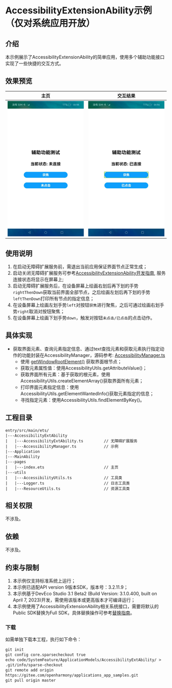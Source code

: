 # AccessibilityExtensionAbility示例（仅对系统应用开放）

## 介绍

本示例展示了AccessibilityExtensionAbility的简单应用，使用多个辅助功能接口实现了一些快捷的交互方式。

## 效果预览

|主页|交互结果|
|--------------------------------|--------------------------------|
|![](screenshots/device/NotConnected.png)|![](screenshots/device/Connected.png)|

## 使用说明
1. 在启动无障碍扩展服务前，需退出当前应用保证界面节点正常生成；
2. 启动关闭无障碍扩展服务可参考[AccessibilityExtensionAbility开发指南](https://gitee.com/openharmony/docs/tree/master/zh-cn/application-dev/application-models/accessibilityextensionability.md), 服务连接状态将显示在屏幕上;
3. 启动无障碍扩展服务后，在设备屏幕上绘画右划后再下划的手势`rightThenDown`获取当前界面全部节点，之后绘画左划后再下划的手势`leftThenDown`打印所有节点的指定信息；
4. 在设备屏幕上绘画左划手势`left`对按钮`获焦`进行聚焦，之后可通过绘画右划手势`right`取消对按钮聚焦；
5. 在设备屏幕上绘画下划手势`down`，触发对按钮`未点击/已点击`的点击动作。

## 具体实现

* 获取界面元素、查询元素指定信息、通过text查找元素和获取元素执行指定动作的功能封装在AccessibilityManager，源码参考: [AccessibilityManager.ts](entry/src/main/ets/AccessibilityExtAbility/AccessibilityManager.ts)
  * 使用 [getWindowRootElement()](https://gitee.com/openharmony/docs/blob/master/zh-cn/application-dev/reference/apis-accessibility-kit/js-apis-inner-application-accessibilityExtensionContext.md#accessibilityextensioncontextgetwindowrootelement) 获取界面根节点；
  * 获取元素属性值：使用AccessibilityUtils.getAttributeValue()；
  * 获取界面所有元素：基于获取的根元素，使用AccessibilityUtils.createElementArray()获取界面所有元素；
  * 打印界面元素指定信息：使用AccessibilityUtils.getElementWantedInfo()获取元素指定的信息；
  * 寻找指定元素：使用AccessibilityUtils.findElementByKey()。

## 工程目录
```
entry/src/main/ets/
|---AccessibilityExtAbility
|   |---AccessibilityExtAbility.ts         // 无障碍扩展服务
|   |---AccessibilityManager.ts            // 示例
|---Application
|---MainAbility
|---pages
|   |---index.ets                          // 主页
|---utils
|   |---AccessibilityUtils.ts              // 工具类
|   |---Logger.ts                          // 日志工具类
|   |---ResourceUtils.ts                   // 资源工具类
```
## 相关权限
不涉及。

## 依赖
不涉及。

## 约束与限制
1. 本示例仅支持标准系统上运行；
2. 本示例已适配API version 9版本SDK，版本号：3.2.11.9；
3. 本示例基于DevEco Studio 3.1 Beta2 (Build Version: 3.1.0.400, built on April 7, 2023)开发，需使用该版本或更高版本才可编译运行；
4. 本示例使用了AccessibilityExtensionAbility相关系统接口，需要将默认的Public SDK替换为Full SDK，具体替换操作可参考[替换指南](https://gitee.com/openharmony/docs/blob/master/zh-cn/application-dev/faqs/full-sdk-switch-guide.md)。

### 下载

如需单独下载本工程，执行如下命令：
```
git init
git config core.sparsecheckout true
echo code/SystemFeature/ApplicationModels/AccessibilityExtAbility/ > .git/info/sparse-checkout
git remote add origin https://gitee.com/openharmony/applications_app_samples.git
git pull origin master
```